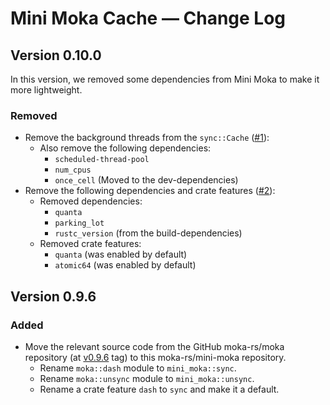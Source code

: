 # Mini Moka Cache &mdash; Change Log

## Version 0.10.0

In this version, we removed some dependencies from Mini Moka to make it more
lightweight.

### Removed

- Remove the background threads from the `sync::Cache` ([#1][gh-pull-0001]):
    - Also remove the following dependencies:
        - `scheduled-thread-pool`
        - `num_cpus`
        - `once_cell` (Moved to the dev-dependencies)
- Remove the following dependencies and crate features ([#2][gh-pull-0002]):
    - Removed dependencies:
        - `quanta`
        - `parking_lot`
        - `rustc_version` (from the build-dependencies)
    - Removed crate features:
        - `quanta` (was enabled by default)
        - `atomic64` (was enabled by default)

## Version 0.9.6

### Added

- Move the relevant source code from the GitHub moka-rs/moka repository (at
  [v0.9.6][moka-v0.9.6] tag) to this moka-rs/mini-moka repository.
    - Rename `moka::dash` module to `mini_moka::sync`.
    - Rename `moka::unsync` module to `mini_moka::unsync`.
    - Rename a crate feature `dash` to `sync` and make it a default.

<!-- Links -->
[moka-v0.9.6]: https://github.com/moka-rs/moka/tree/v0.9.6

[gh-pull-0002]: https://github.com/moka-rs/mini-moka/pull/2/
[gh-pull-0001]: https://github.com/moka-rs/mini-moka/pull/1/
